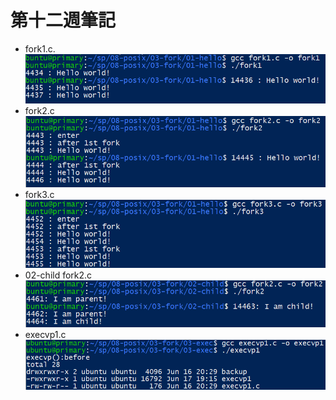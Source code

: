 # 第十二週筆記
* fork1.c.
![](week12-1.png)
* fork2.c
![](week12-2.png)
* fork3.c
![](week12-3.png)
* 02-child fork2.c
![](week12-4.png)
* execvp1.c
![](week12-5.png)